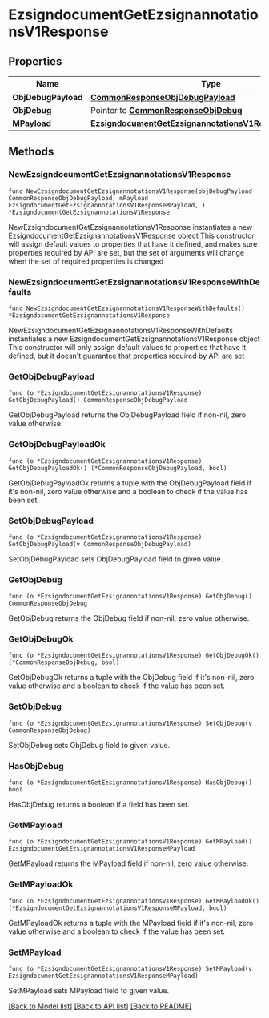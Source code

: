 # EzsigndocumentGetEzsignannotationsV1Response

## Properties

Name | Type | Description | Notes
------------ | ------------- | ------------- | -------------
**ObjDebugPayload** | [**CommonResponseObjDebugPayload**](CommonResponseObjDebugPayload.md) |  | 
**ObjDebug** | Pointer to [**CommonResponseObjDebug**](CommonResponseObjDebug.md) |  | [optional] 
**MPayload** | [**EzsigndocumentGetEzsignannotationsV1ResponseMPayload**](EzsigndocumentGetEzsignannotationsV1ResponseMPayload.md) |  | 

## Methods

### NewEzsigndocumentGetEzsignannotationsV1Response

`func NewEzsigndocumentGetEzsignannotationsV1Response(objDebugPayload CommonResponseObjDebugPayload, mPayload EzsigndocumentGetEzsignannotationsV1ResponseMPayload, ) *EzsigndocumentGetEzsignannotationsV1Response`

NewEzsigndocumentGetEzsignannotationsV1Response instantiates a new EzsigndocumentGetEzsignannotationsV1Response object
This constructor will assign default values to properties that have it defined,
and makes sure properties required by API are set, but the set of arguments
will change when the set of required properties is changed

### NewEzsigndocumentGetEzsignannotationsV1ResponseWithDefaults

`func NewEzsigndocumentGetEzsignannotationsV1ResponseWithDefaults() *EzsigndocumentGetEzsignannotationsV1Response`

NewEzsigndocumentGetEzsignannotationsV1ResponseWithDefaults instantiates a new EzsigndocumentGetEzsignannotationsV1Response object
This constructor will only assign default values to properties that have it defined,
but it doesn't guarantee that properties required by API are set

### GetObjDebugPayload

`func (o *EzsigndocumentGetEzsignannotationsV1Response) GetObjDebugPayload() CommonResponseObjDebugPayload`

GetObjDebugPayload returns the ObjDebugPayload field if non-nil, zero value otherwise.

### GetObjDebugPayloadOk

`func (o *EzsigndocumentGetEzsignannotationsV1Response) GetObjDebugPayloadOk() (*CommonResponseObjDebugPayload, bool)`

GetObjDebugPayloadOk returns a tuple with the ObjDebugPayload field if it's non-nil, zero value otherwise
and a boolean to check if the value has been set.

### SetObjDebugPayload

`func (o *EzsigndocumentGetEzsignannotationsV1Response) SetObjDebugPayload(v CommonResponseObjDebugPayload)`

SetObjDebugPayload sets ObjDebugPayload field to given value.


### GetObjDebug

`func (o *EzsigndocumentGetEzsignannotationsV1Response) GetObjDebug() CommonResponseObjDebug`

GetObjDebug returns the ObjDebug field if non-nil, zero value otherwise.

### GetObjDebugOk

`func (o *EzsigndocumentGetEzsignannotationsV1Response) GetObjDebugOk() (*CommonResponseObjDebug, bool)`

GetObjDebugOk returns a tuple with the ObjDebug field if it's non-nil, zero value otherwise
and a boolean to check if the value has been set.

### SetObjDebug

`func (o *EzsigndocumentGetEzsignannotationsV1Response) SetObjDebug(v CommonResponseObjDebug)`

SetObjDebug sets ObjDebug field to given value.

### HasObjDebug

`func (o *EzsigndocumentGetEzsignannotationsV1Response) HasObjDebug() bool`

HasObjDebug returns a boolean if a field has been set.

### GetMPayload

`func (o *EzsigndocumentGetEzsignannotationsV1Response) GetMPayload() EzsigndocumentGetEzsignannotationsV1ResponseMPayload`

GetMPayload returns the MPayload field if non-nil, zero value otherwise.

### GetMPayloadOk

`func (o *EzsigndocumentGetEzsignannotationsV1Response) GetMPayloadOk() (*EzsigndocumentGetEzsignannotationsV1ResponseMPayload, bool)`

GetMPayloadOk returns a tuple with the MPayload field if it's non-nil, zero value otherwise
and a boolean to check if the value has been set.

### SetMPayload

`func (o *EzsigndocumentGetEzsignannotationsV1Response) SetMPayload(v EzsigndocumentGetEzsignannotationsV1ResponseMPayload)`

SetMPayload sets MPayload field to given value.



[[Back to Model list]](../README.md#documentation-for-models) [[Back to API list]](../README.md#documentation-for-api-endpoints) [[Back to README]](../README.md)


